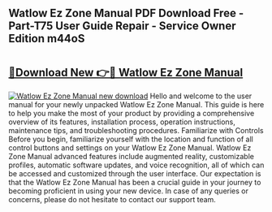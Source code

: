 ## Watlow Ez Zone Manual PDF Download Free - Part-T75 User Guide Repair - Service Owner Edition m44oS

# <h2><a href="http://bc28502.oget.top/?id=Watlow+Ez+Zone+Manual">🔗Download New 👉🔴 Watlow Ez Zone Manual</a></h2>

[![Watlow Ez Zone Manual new download](https://i.imgur.com/5g1atiW.png)](http://bc28502.oget.top/?id=Watlow+Ez+Zone+Manual)
Hello and welcome to the user manual for your newly unpacked Watlow Ez Zone Manual. This guide is here to help you make the most of your product by providing a comprehensive overview of its features, installation process, operation instructions, maintenance tips, and troubleshooting procedures. Familiarize with Controls Before you begin, familiarize yourself with the location and function of all control buttons and settings on your Watlow Ez Zone Manual. Watlow Ez Zone Manual advanced features include augmented reality, customizable profiles, automatic software updates, and voice recognition, all of which can be accessed and customized through the user interface. Our expectation is that the Watlow Ez Zone Manual has been a crucial guide in your journey to becoming proficient in using your new device. In case of any queries or concerns, please do not hesitate to contact our support team.
